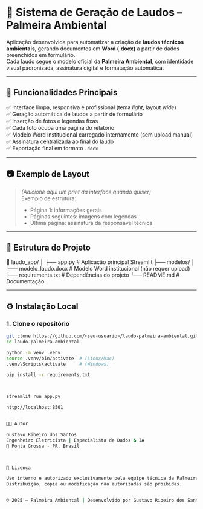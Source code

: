 # 🌿 Sistema de Geração de Laudos – Palmeira Ambiental

Aplicação desenvolvida para automatizar a criação de **laudos técnicos ambientais**, gerando documentos em **Word (.docx)** a partir de dados preenchidos em formulário.  
Cada laudo segue o modelo oficial da **Palmeira Ambiental**, com identidade visual padronizada, assinatura digital e formatação automática.

---

## 🧩 Funcionalidades Principais

✅ Interface limpa, responsiva e profissional (tema *light*, layout *wide*)  
✅ Geração automática de laudos a partir de formulário  
✅ Inserção de fotos e legendas fixas  
✅ Cada foto ocupa uma página do relatório  
✅ Modelo Word institucional carregado internamente (sem upload manual)  
✅ Assinatura centralizada ao final do laudo  
✅ Exportação final em formato `.docx`  

---

## 📷 Exemplo de Layout

> *(Adicione aqui um print da interface quando quiser)*  
> Exemplo de estrutura:
> - Página 1: informações gerais  
> - Páginas seguintes: imagens com legendas  
> - Última página: assinatura da responsável técnica  

---

## 🧱 Estrutura do Projeto

📁 laudo_app/
│
├── app.py # Aplicação principal Streamlit
├── modelos/
│ └── modelo_laudo.docx # Modelo Word institucional (não requer upload)
├── requirements.txt # Dependências do projeto
└── README.md # Documentação


---

## ⚙️ Instalação Local

### 1. Clone o repositório

```bash
git clone https://github.com/<seu-usuario>/laudo-palmeira-ambiental.git
cd laudo-palmeira-ambiental

python -m venv .venv
source .venv/bin/activate  # (Linux/Mac)
.venv\Scripts\activate     # (Windows)

pip install -r requirements.txt



streamlit run app.py

http://localhost:8501


🧑‍💻 Autor

Gustavo Ribeiro dos Santos
Engenheiro Eletricista | Especialista de Dados & IA
📍 Ponta Grossa - PR, Brasil



📜 Licença

Uso interno e autorizado exclusivamente pela equipe técnica da Palmeira Ambiental.
Distribuição, cópia ou modificação não autorizadas são proibidas.


© 2025 – Palmeira Ambiental | Desenvolvido por Gustavo Ribeiro dos Santos

